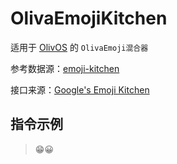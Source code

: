 # OlivaEmojiKitchen
适用于 [OlivOS](https://github.com/OlivOS-Team/OlivOS) 的 `OlivaEmoji混合器`

参考数据源：[emoji-kitchen](https://github.com/xsalazar/emoji-kitchen/src/Components/metadata.json)

接口来源：[Google's Emoji Kitchen](https://emojipedia.org/emoji-kitchen/)

## 指令示例
> 😁😀
